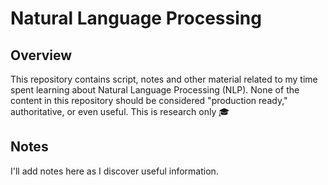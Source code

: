 # Natural Language Processing

## Overview

This repository contains script, notes and other material related to my time spent learning about Natural Language Processing (NLP). None of the content in this repository should be considered "production ready," authoritative, or even useful. This is research only :mortar_board:

## Notes

I'll add notes here as I discover useful information.